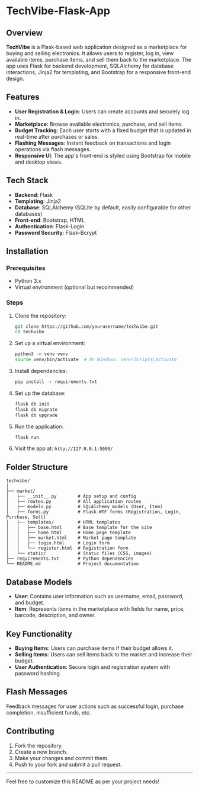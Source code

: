# TechVibe-Flask-App

## Overview

**TechVibe** is a Flask-based web application designed as a marketplace for buying and selling electronics. It allows users to register, log in, view available items, purchase items, and sell them back to the marketplace. The app uses Flask for backend development, SQLAlchemy for database interactions, Jinja2 for templating, and Bootstrap for a responsive front-end design.

## Features

- **User Registration & Login**: Users can create accounts and securely log in.
- **Marketplace**: Browse available electronics, purchase, and sell items.
- **Budget Tracking**: Each user starts with a fixed budget that is updated in real-time after purchases or sales.
- **Flashing Messages**: Instant feedback on transactions and login operations via flash messages.
- **Responsive UI**: The app's front-end is styled using Bootstrap for mobile and desktop views.

## Tech Stack

- **Backend**: Flask
- **Templating**: Jinja2
- **Database**: SQLAlchemy (SQLite by default, easily configurable for other databases)
- **Front-end**: Bootstrap, HTML
- **Authentication**: Flask-Login
- **Password Security**: Flask-Bcrypt

## Installation

### Prerequisites
- Python 3.x
- Virtual environment (optional but recommended)

### Steps
1. Clone the repository:
   ```bash
   git clone https://github.com/yourusername/techvibe.git
   cd techvibe
   ```

2. Set up a virtual environment:
   ```bash
   python3 -m venv venv
   source venv/bin/activate  # On Windows: venv\Scripts\activate
   ```

3. Install dependencies:
   ```bash
   pip install -r requirements.txt
   ```

4. Set up the database:
   ```bash
   flask db init
   flask db migrate
   flask db upgrade
   ```

5. Run the application:
   ```bash
   flask run
   ```

6. Visit the app at: `http://127.0.0.1:5000/`

## Folder Structure

```
techvibe/
│
├── market/
│   ├── __init__.py        # App setup and config
│   ├── routes.py          # All application routes
│   ├── models.py          # SQLAlchemy models (User, Item)
│   ├── forms.py           # Flask-WTF forms (Registration, Login, Purchase, Sell)
│   ├── templates/         # HTML templates
│   │   ├── base.html      # Base template for the site
│   │   ├── home.html      # Home page template
│   │   ├── market.html    # Market page template
│   │   ├── login.html     # Login form
│   │   └── register.html  # Registration form
│   └── static/            # Static files (CSS, images)
├── requirements.txt       # Python dependencies
└── README.md              # Project documentation
```

## Database Models

- **User**: Contains user information such as username, email, password, and budget.
- **Item**: Represents items in the marketplace with fields for name, price, barcode, description, and owner.

## Key Functionality

- **Buying Items**: Users can purchase items if their budget allows it.
- **Selling Items**: Users can sell items back to the market and increase their budget.
- **User Authentication**: Secure login and registration system with password hashing.

## Flash Messages

Feedback messages for user actions such as successful login, purchase completion, insufficient funds, etc.

## Contributing

1. Fork the repository.
2. Create a new branch.
3. Make your changes and commit them.
4. Push to your fork and submit a pull request.

---

Feel free to customize this README as per your project needs!
